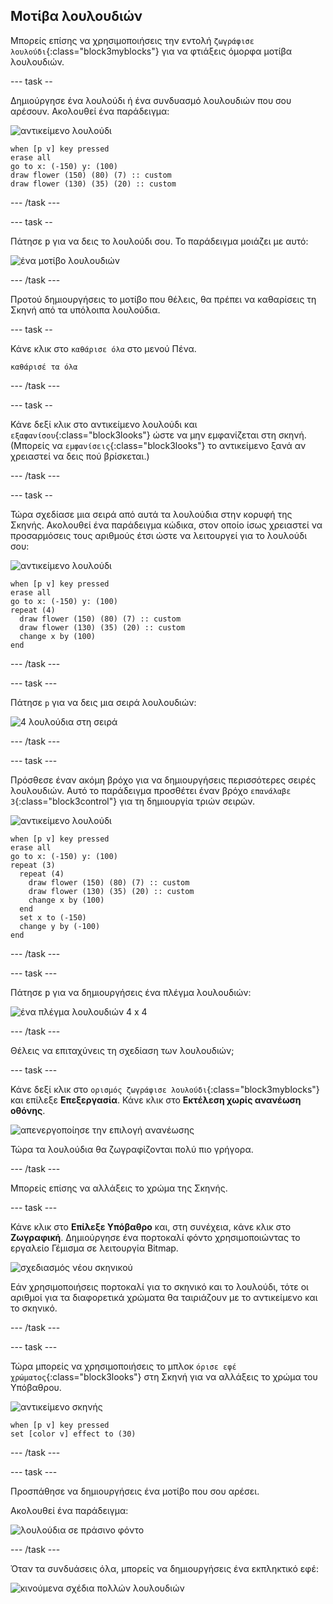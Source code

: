 ## Μοτίβα λουλουδιών

Μπορείς επίσης να χρησιμοποιήσεις την εντολή `ζωγράφισε λουλούδι`{:class="block3myblocks"} για να φτιάξεις όμορφα μοτίβα λουλουδιών.

\--- task --

Δημιούργησε ένα λουλούδι ή ένα συνδυασμό λουλουδιών που σου αρέσουν. Ακολουθεί ένα παράδειγμα:

![αντικείμενο λουλούδι](images/flower-sprite.png)

```blocks3
when [p v] key pressed
erase all
go to x: (-150) y: (100)
draw flower (150) (80) (7) :: custom
draw flower (130) (35) (20) :: custom
```

\--- /task \---

\--- task --

Πάτησε <kbd>p</kbd> για να δεις το λουλούδι σου. Το παράδειγμα μοιάζει με αυτό:

![ένα μοτίβο λουλουδιών](images/flower-for-pattern-example.png)

\--- /task \---

Προτού δημιουργήσεις το μοτίβο που θέλεις, θα πρέπει να καθαρίσεις τη Σκηνή από τα υπόλοιπα λουλούδια.

\--- task --

Κάνε κλικ στο `καθάρισε όλα` στο μενού Πένα.

```blocks3
καθάρισέ τα όλα
```

\--- /task \---

\--- task --

Κάνε δεξί κλικ στο αντικείμενο λουλούδι και `εξαφανίσου`{:class="block3looks"} ώστε να μην εμφανίζεται στη σκηνή. (Μπορείς να `εμφανίσεις`{:class="block3looks"} το αντικείμενο ξανά αν χρειαστεί να δεις πού βρίσκεται.)

\--- /task \---

\--- task --

Τώρα σχεδίασε μια σειρά από αυτά τα λουλούδια στην κορυφή της Σκηνής. Ακολουθεί ένα παράδειγμα κώδικα, στον οποίο ίσως χρειαστεί να προσαρμόσεις τους αριθμούς έτσι ώστε να λειτουργεί για το λουλούδι σου:

![αντικείμενο λουλούδι](images/flower-sprite.png)

```blocks3
when [p v] key pressed
erase all
go to x: (-150) y: (100)
repeat (4) 
  draw flower (150) (80) (7) :: custom
  draw flower (130) (35) (20) :: custom
  change x by (100)
end
```

\--- /task \---

\--- task \---

Πάτησε `p` για να δεις μια σειρά λουλουδιών:

![4 λουλούδια στη σειρά](images/flower-pattern-row-example.png)

\--- /task \---

\--- task \---

Πρόσθεσε έναν ακόμη βρόχο για να δημιουργήσεις περισσότερες σειρές λουλουδιών. Αυτό το παράδειγμα προσθέτει έναν βρόχο `επανάλαβε 3`{:class="block3control"} για τη δημιουργία τριών σειρών.

![αντικείμενο λουλούδι](images/flower-sprite.png)

```blocks3
when [p v] key pressed
erase all
go to x: (-150) y: (100)
repeat (3) 
  repeat (4) 
    draw flower (150) (80) (7) :: custom
    draw flower (130) (35) (20) :: custom
    change x by (100)
  end
  set x to (-150)
  change y by (-100)
end
```

\--- /task \---

\--- task \---

Πάτησε <kbd>p</kbd> για να δημιουργήσεις ένα πλέγμα λουλουδιών:

![ένα πλέγμα λουλουδιών 4 x 4](images/flower-pattern-rows-example.png)

\--- /task \---

Θέλεις να επιταχύνεις τη σχεδίαση των λουλουδιών;

\--- task \---

Κάνε δεξί κλικ στο `ορισμός ζωγράφισε λουλούδι`{:class="block3myblocks"} και επίλεξε **Επεξεργασία**. Κάνε κλικ στο **Εκτέλεση χωρίς ανανέωση οθόνης**.

![απενεργοποίησε την επιλογή ανανέωσης](images/flower-no-refresh.png)

Τώρα τα λουλούδια θα ζωγραφίζονται πολύ πιο γρήγορα.

\--- /task \---

Μπορείς επίσης να αλλάξεις το χρώμα της Σκηνής.

\--- task \---

Κάνε κλικ στο **Επίλεξε Υπόβαθρο** και, στη συνέχεια, κάνε κλικ στο **Ζωγραφική**. Δημιούργησε ένα πορτοκαλί φόντο χρησιμοποιώντας το εργαλείο Γέμισμα σε λειτουργία Bitmap.

![σχεδιασμός νέου σκηνικού](images/flower-orange-backdrop.png)

Εάν χρησιμοποιήσεις πορτοκαλί για το σκηνικό και το λουλούδι, τότε οι αριθμοί για τα διαφορετικά χρώματα θα ταιριάζουν με το αντικείμενο και το σκηνικό.

\--- /task \---

\--- task \---

Τώρα μπορείς να χρησιμοποιήσεις το μπλοκ `όρισε εφέ χρώματος`{:class="block3looks"} στη Σκηνή για να αλλάξεις το χρώμα του Υπόβαθρου.

![αντικείμενο σκηνής](images/stage-sprite.png)

```blocks3
when [p v] key pressed
set [color v] effect to (30)
```

\--- /task \---

\--- task \---

Προσπάθησε να δημιουργήσεις ένα μοτίβο που σου αρέσει.

Ακολουθεί ένα παράδειγμα:

![λουλούδια σε πράσινο φόντο](images/flower-pattern-background.png)

\--- /task \---

Όταν τα συνδυάσεις όλα, μπορείς να δημιουργήσεις ένα εκπληκτικό εφέ:

![κινούμενα σχέδια πολλών λουλουδιών](images/flower-gen-example.gif)